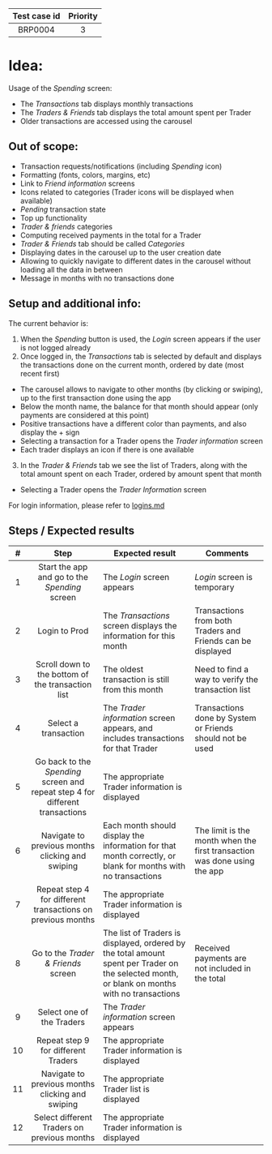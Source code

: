 | Test case id | Priority |
|:------------:|:--------:|
|    BRP0004   |     3    |

# Idea:

Usage of the _Spending_ screen:
+ The _Transactions_ tab displays monthly transactions
+ The _Traders & Friends_ tab displays the total amount spent per Trader
+ Older transactions are accessed using the carousel

## Out of scope:

+ Transaction requests/notifications (including _Spending_ icon)
+ Formatting (fonts, colors, margins, etc)
+ Link to _Friend information_ screens
+ Icons related to categories (Trader icons will be displayed when available)
+ _Pending_ transaction state
+ Top up functionality
+ _Trader & friends_ categories
+ Computing received payments in the total for a Trader
+ _Trader & Friends_ tab should be called _Categories_
+ Displaying dates in the carousel up to the user creation date
+ Allowing to quickly navigate to different dates in the carousel without loading all the data in between
+ Message in months with no transactions done

## Setup and additional info:

The current behavior is:
1. When the _Spending_ button is used, the  _Login_ screen appears if the user is not logged already
2. Once logged in, the _Transactions_ tab is selected by default and displays the transactions done on the current month, ordered by date (most recent first)
  + The carousel allows to navigate to other months (by clicking or swiping), up to the first transaction done using the app
  + Below the month name, the balance for that month should appear (only payments are considered at this point)
  + Positive transactions have a different color than payments, and also display the + sign
  + Selecting a transaction for a Trader opens the _Trader information_ screen
  + Each trader displays an icon if there is one available
3. In the _Trader & Friends_ tab we see the list of Traders, along with the total amount spent on each Trader, ordered by amount spent that month
  + Selecting a Trader opens the _Trader Information_ screen

For login information, please refer to [logins.md](https://gitlab.com/TownPound/cyclos/ScottLogic.mobile.react-native/BristolPound/blob/master/test_cases/helpers/logins.md)

## Steps / Expected results
| # | Step | Expected result | Comments |
|:-:|:----:|-----------------|----------|
| 1 | Start the app and go to the _Spending_ screen | The _Login_ screen appears | _Login_ screen is temporary |
| 2 | Login to Prod | The _Transactions_ screen displays the information for this month | Transactions from both Traders and Friends can be displayed |
| 3 | Scroll down to the bottom of the transaction list | The oldest transaction is still from this month | Need to find a way to verify the transaction list |
| 4 | Select a transaction | The _Trader information_ screen appears, and includes transactions for that Trader | Transactions done by System or Friends should not be used |
| 5 | Go back to the _Spending_ screen and repeat step 4 for different transactions | The appropriate Trader information is displayed | |
| 6 | Navigate to previous months clicking and swiping | Each month should display the information for that month correctly, or blank for months with no transactions | The limit is the month when the first transaction was done using the app |
| 7 | Repeat step 4 for different transactions on previous months | The appropriate Trader information is displayed | |
| 8 | Go to the _Trader & Friends_ screen | The list of Traders is displayed, ordered by the total amount spent per Trader on the selected month, or blank on months with no transactions | Received payments are not included in the total |
| 9 | Select one of the Traders | The _Trader information_ screen appears | |
| 10 | Repeat step 9 for different Traders | The appropriate Trader information is displayed | |
| 11 | Navigate to previous months clicking and swiping | The appropriate Trader list is displayed | |
| 12 | Select different Traders on previous months | The appropriate Trader information is displayed | |
